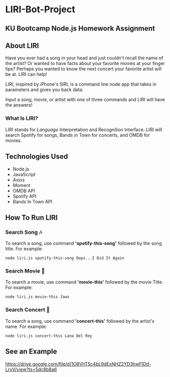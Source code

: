 # LIRI-Bot-Project

## KU Bootcamp Node.js Homework Assignment 

## About LIRI 

Have you ever had a song in your head and just couldn't recall the name of the artist? Or wanted to have facts about your favorite movies at your finger tips? Perhaps you wanted to know the next concert your favorite artist will be at. LIRI can help!  

LIRI, inspired by iPhone's SIRI, is a command line node app that takes in parameters and gives you back data.

Input a song, movie, or artist with one of three commands and LIRI will have the answers! 

### What Is LIRI?
LIRI stands for _Language_ Interpretation and Recognition Interface. LIRI will search Spotify for songs, Bands in Town for concerts, and OMDB for movies. 

## Technologies Used
- Node.js
- JavaScript 
- Axios 
- Moment
- OMDB API 
- Spotify API
- Bands In Town API 

## How To Run LIRI 
### Search Song :notes:

To search a song, use command **'spotify-this-song'** followed by the song title. For example: 

`node liri.js spotify-this-song Oops...I Did It Again` 

### Search Movie :movie_camera:

To search a movie, use command **'movie-this'** followed by the movie Title. For example: 

`node liri.js movie-this Jaws`

### Search Concert :dancers:

To search a song, use command **'concert-this'** followed by the artist's name. For example: 

`node liri.js concert-this Lana Del Rey` 

## See an Example
https://drive.google.com/file/d/1O8VhT5c4bL9dExNHZ2YD3hwFIDd-LrvV/view?ts=5dc8b8a6

